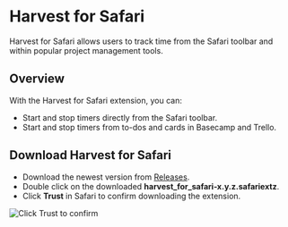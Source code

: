 Harvest for Safari
==================

Harvest for Safari allows users to track time from the Safari toolbar and
within popular project management tools. 

## Overview

With the Harvest for Safari extension, you can:

* Start and stop timers directly from the Safari toolbar.
* Start and stop timers from to-dos and cards in Basecamp and Trello.

## Download Harvest for Safari

* Download the newest version from [Releases](https://github.com/harvesthq/harvest_for_safari/releases).
* Double click on the downloaded **harvest_for_safari-x.y.z.safariextz**.
* Click **Trust** in Safari to confirm downloading the extension.

![Click Trust to confirm](http://cloudapp.layer22.com/1t3W1G050F3F/Screen%20Shot%202016-04-13%20at%2011.27.51.png)
